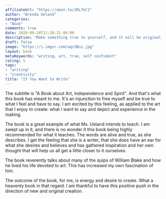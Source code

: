 ```yaml
---
affiliateUrl: "https://amzn.to/2RLfkC1"
author: "Brenda Ueland"
categories:
- "Book"
comments: true
date: 2020-09-20T11:28:31-06:00
description: "Make something true to yourself, and it will be original and worthy."
draft: false
image: "https://i.imgur.com/aqcSBui.jpg"
layout: book
metaKeywords: "writing, art, true, self confident"
rating: 5
tags:
- "writing"
- "creativity"
title: "If You Want to Write"
---
```


The subtitle is "A Book about Art, Independence and Spirit". And that's what this book has meant to me. It's an injunction to free myself and be true to what I feel and have to say. I am excited by this feeling, as applied to the art that I enjoy to create: what I want to say and depict and experience in the making.

The book is a great example of what Ms. Ueland intends to teach. I am swept up in it, and there is no wonder it this book being highly recommended for what it teaches. The words are alive and true, as she describes. I get the feeling that she is a writer, that she does have an ear for what she desires and believes and has gathered inspiration and her own thought that will help us all get a little closer to it ourselves.

The book reverently talks about many of the quips of William Blake and how he lived his life devoted to art. This has increased my own fascination of him.

The outcome of the book, for me, is energy and desire to create. What a heavenly book in that regard. I am thankful to have this positive push in the direction of new and original creation.

<!--more-->
